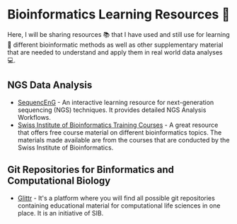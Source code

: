# Bioinformatics Learning Resources 🌠

Here, I will be sharing resources 📚 that I have used and still use for learning 📝 different bioinformatic methods as well as other supplementary material that are needed to understand and apply them in real world data analyses 💻.

## NGS Data Analysis
- [SequencEnG](https://education.knoweng.org/sequenceng/) - An interactive learning resource for next-generation sequencing (NGS) techniques. It provides detailed NGS Analysis Workflows.
- [Swiss Institute of Bioinformatics Training Courses](https://www.sib.swiss/training/upcoming-training-courses) - A great resource that offers free course material on different bioinformatics topics. The materials made available are from the courses that are conducted by the Swiss Institute of Bioinformatics.


## Git Repositories for Binformatics and Computational Biology
- [Glittr](https://glittr.org/?per_page=25&sort_by=stargazers&sort_direction=desc) - It's a platform where you will find all possible git repositories containing educational material for computational life sciences in one place. It is an initiative of SIB.
